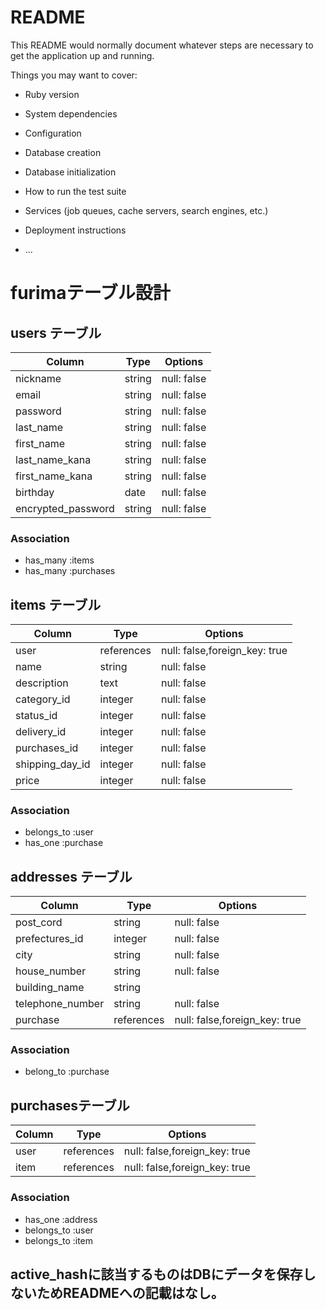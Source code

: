 # README

This README would normally document whatever steps are necessary to get the
application up and running.

Things you may want to cover:

* Ruby version

* System dependencies

* Configuration

* Database creation

* Database initialization

* How to run the test suite

* Services (job queues, cache servers, search engines, etc.)

* Deployment instructions

* ...


# furimaテーブル設計

## users テーブル

|  Column             | Type   | Options     |
| ------------------- | ------ | ----------- |
|  nickname           | string | null: false |
|  email              | string | null: false |
|  password           | string | null: false |
|  last_name          | string | null: false |
|  first_name         | string | null: false |
|  last_name_kana     | string | null: false |
|  first_name_kana    | string | null: false |
|  birthday           | date   | null: false |
|  encrypted_password | string | null: false |

### Association
- has_many :items
- has_many :purchases


## items テーブル

| Column         | Type       | Options                       |
| -------------- | ---------- | ----------------------------- |
| user           | references | null: false,foreign_key: true |
| name           | string     | null: false                   |
| description    | text       | null: false                   |
| category_id    | integer    | null: false                   |
| status_id      | integer    | null: false                   |
| delivery_id    | integer    | null: false                   |
| purchases_id   | integer    | null: false                   |
| shipping_day_id| integer    | null: false                   |
| price          | integer    | null: false                   |

### Association
- belongs_to :user
- has_one :purchase


## addresses テーブル

|  Column           | Type       | Options                       |
| ----------------- | ---------- | ----------------------------- |
|  post_cord        | string     | null: false                   |
|  prefectures_id   | integer    | null: false                   |
|  city             | string     | null: false                   |
|  house_number     | string     | null: false                   |
|  building_name    | string     |                               |
|  telephone_number | string     | null: false                   |
|  purchase         | references | null: false,foreign_key: true |

### Association
- belong_to :purchase


## purchasesテーブル

|  Column | Type       | Options                       |
| --------| ---------- | ----------------------------- |
|  user   | references | null: false,foreign_key: true |
|  item   | references | null: false,foreign_key: true |

### Association
- has_one :address
- belongs_to :user
- belongs_to :item


## active_hashに該当するものはDBにデータを保存しないためREADMEへの記載はなし。